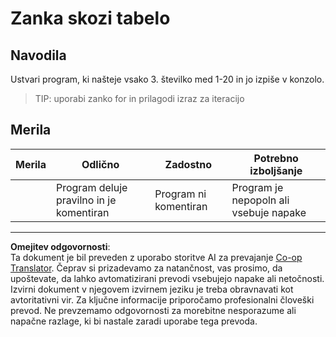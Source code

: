<!--
CO_OP_TRANSLATOR_METADATA:
{
  "original_hash": "8b2381170bd0fd2870f5889bb8620f02",
  "translation_date": "2025-08-27T22:43:02+00:00",
  "source_file": "2-js-basics/4-arrays-loops/assignment.md",
  "language_code": "sl"
}
-->
# Zanka skozi tabelo

## Navodila

Ustvari program, ki našteje vsako 3. številko med 1-20 in jo izpiše v konzolo.

> TIP: uporabi zanko for in prilagodi izraz za iteracijo

## Merila

| Merila  | Odlično                                 | Zadostno                 | Potrebno izboljšanje          |
| -------- | --------------------------------------- | ------------------------ | ------------------------------ |
|          | Program deluje pravilno in je komentiran | Program ni komentiran    | Program je nepopoln ali vsebuje napake |

---

**Omejitev odgovornosti**:  
Ta dokument je bil preveden z uporabo storitve AI za prevajanje [Co-op Translator](https://github.com/Azure/co-op-translator). Čeprav si prizadevamo za natančnost, vas prosimo, da upoštevate, da lahko avtomatizirani prevodi vsebujejo napake ali netočnosti. Izvirni dokument v njegovem izvirnem jeziku je treba obravnavati kot avtoritativni vir. Za ključne informacije priporočamo profesionalni človeški prevod. Ne prevzemamo odgovornosti za morebitne nesporazume ali napačne razlage, ki bi nastale zaradi uporabe tega prevoda.